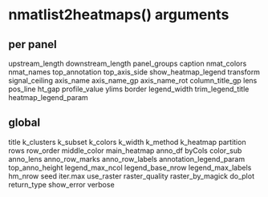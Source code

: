 # nmatlist2heatmaps() arguments

## per panel

upstream_length
downstream_length
panel_groups
caption
nmat_colors
nmat_names
top_annotation
top_axis_side
show_heatmap_legend
transform
signal_ceiling
axis_name
axis_name_gp
axis_name_rot
column_title_gp
lens
pos_line
ht_gap
profile_value
ylims
border
legend_width
trim_legend_title
heatmap_legend_param


## global

title
k_clusters
k_subset
k_colors
k_width
k_method
k_heatmap
partition
rows
row_order
middle_color
main_heatmap
anno_df
byCols
color_sub
anno_lens
anno_row_marks
anno_row_labels
annotation_legend_param
top_anno_height
legend_max_ncol
legend_base_nrow
legend_max_labels
hm_nrow
seed
iter.max
use_raster
raster_quality
raster_by_magick
do_plot
return_type
show_error
verbose
